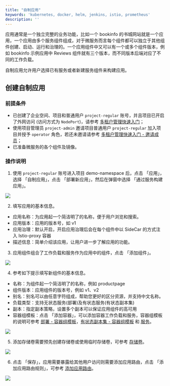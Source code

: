 ```yaml
---
title: "自制应用"
keywords: 'kubernetes, docker, helm, jenkins, istio, prometheus'
description: ''
---
```


应用通常是一个独立完整的业务功能，比如一个 bookinfo 的书城网站就是一个应用，一个应用由多个服务组件组成，对于微服务而言每个组件都可以独立于其他组件创建、启动、运行和治理的。一个应用组件中又可以有一个或多个组件版本，例如 bookinfo 示例应用中 Reviews 组件就有三个版本，而不同版本后端对应了不同的工作负载。

自制应用允许用户选择已有服务或者新建服务组件来构建应用。

## 创建自制应用

### 前提条件

- 已创建了企业空间、项目和普通用户 `project-regular` 账号，并且项目已开启了外网访问 (访问方式为 `NodePort`)，请参考 [多租户管理快速入门](../../quick-start/admin-quick-start)；
- 使用项目管理员 `project-admin` 邀请项目普通用户 `project-regular` 加入项目并授予 `operator` 角色，若还未邀请请参考 [多租户管理快速入门 - 邀请成员](../../quick-start/admin-quick-start/#邀请成员)；
- 已准备微服务的各个组件及镜像。

### 操作说明

1. 使用 `project-regular` 账号进入项目 demo-namespace 后，点击 「应用」，选择 「自制应用」，点击 「部署新应用」，然后在弹窗中选择 「通过服务构建应用」。

![](https://pek3b.qingstor.com/kubesphere-docs/png/20190429214732.png)

2. 填写应用的基本信息。


- 应用名称：为应用起一个简洁明了的名称，便于用户浏览和搜索。
- 应用版本：应用的版本号，如 v1
- 应用治理：默认开启，开启应用治理后会在每个组件中以 SideCar 的方式注入 Istio-proxy 容器
- 描述信息：简单介绍该应用，让用户进一步了解应用的功能。


3. 应用组件组合了工作负载和服务作为应用中的组件，点击 「添加组件」。

![](https://pek3b.qingstor.com/kubesphere-docs/png/20190429205025.png)

4. 参考如下提示填写新组件的基本信息。


- 名称：为组件起一个简洁明了的名称，例如 productpage
- 组件版本：应用组件的版本号，例如 v1、v2
- 别名：别名可以由任意字符组成，帮助您更好的区分资源，并支持中文名称。
- 负载类型：支持无状态服务(部署)及有状态服务(有状态副本集)
- 副本：指定副本策略，设置多个副本可以保证应用组件的高可用
- 容器组模板：点击 「添加容器」，可以添加容器工作负载和服务，容器组模板的说明可参考 [部署 - 容器组模板](../../workload/deployments)，[有状态副本集 - 容器组模板](../../workload/statefulsets) 和 [服务](../../ingress-service/services)。

![](https://pek3b.qingstor.com/kubesphere-docs/png/20190429210144.png)

5. 添加存储卷需要预先创建存储卷或使用临时存储卷，可参考 [存储卷](../../storage/pvc)。

![](https://pek3b.qingstor.com/kubesphere-docs/png/20190429220038.png)

6. 点击 「保存」，应用需要暴露给其他用户访问则需要添加应用路由，点击 「添加应用路由规则」，可参考 [添加应用路由](../../ingress-service/ingress)。

![](https://pek3b.qingstor.com/kubesphere-docs/png/20190429220245.png)

 






